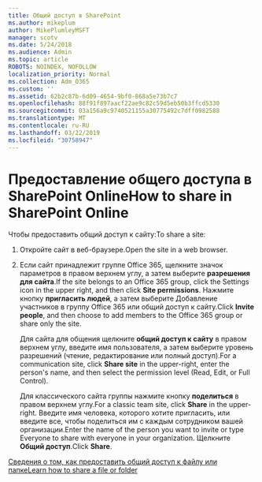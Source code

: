 ```yaml
---
title: Общий доступ в SharePoint
ms.author: mikeplum
author: MikePlumleyMSFT
manager: scotv
ms.date: 5/24/2018
ms.audience: Admin
ms.topic: article
ROBOTS: NOINDEX, NOFOLLOW
localization_priority: Normal
ms.collection: Adm_O365
ms.custom: ''
ms.assetid: 62b2c87b-6d09-4654-9bf0-868a5e73b7c7
ms.openlocfilehash: 88f91f897aacf22ae9c82c59d5eb50b3ffcd5330
ms.sourcegitcommit: 03a156a9c9740521155a30775492c7dff0982588
ms.translationtype: MT
ms.contentlocale: ru-RU
ms.lasthandoff: 03/22/2019
ms.locfileid: "30758947"
---
```

# <a name="how-to-share-in-sharepoint-online"></a><span data-ttu-id="b6b2e-102">Предоставление общего доступа в SharePoint Online</span><span class="sxs-lookup"><span data-stu-id="b6b2e-102">How to share in SharePoint Online</span></span>

<span data-ttu-id="b6b2e-103">Чтобы предоставить общий доступ к сайту:</span><span class="sxs-lookup"><span data-stu-id="b6b2e-103">To share a site:</span></span>
  
1. <span data-ttu-id="b6b2e-104">Откройте сайт в веб-браузере.</span><span class="sxs-lookup"><span data-stu-id="b6b2e-104">Open the site in a web browser.</span></span>
    
2. <span data-ttu-id="b6b2e-105">Если сайт принадлежит группе Office 365, щелкните значок параметров в правом верхнем углу, а затем выберите **разрешения для сайта**.</span><span class="sxs-lookup"><span data-stu-id="b6b2e-105">If the site belongs to an Office 365 group, click the Settings icon in the upper right, and then click **Site permissions**.</span></span> <span data-ttu-id="b6b2e-106">Нажмите кнопку **пригласить людей**, а затем выберите Добавление участников в группу Office 365 или общий доступ к сайту.</span><span class="sxs-lookup"><span data-stu-id="b6b2e-106">Click **Invite people**, and then choose to add members to the Office 365 group or share only the site.</span></span> 
    
    <span data-ttu-id="b6b2e-107">Для сайта для общения щелкните **общий доступ к сайту** в правом верхнем углу, введите имя пользователя, а затем выберите уровень разрешений (чтение, редактирование или полный доступ).</span><span class="sxs-lookup"><span data-stu-id="b6b2e-107">For a communication site, click **Share site** in the upper-right, enter the person's name, and then select the permission level (Read, Edit, or Full Control).</span></span> 
    
    <span data-ttu-id="b6b2e-108">Для классического сайта группы нажмите кнопку **поделиться** в правом верхнем углу.</span><span class="sxs-lookup"><span data-stu-id="b6b2e-108">For a classic team site, click **Share** in the upper-right.</span></span> <span data-ttu-id="b6b2e-109">Введите имя человека, которого хотите пригласить, или введите все, чтобы поделиться им с каждым сотрудником вашей организации.</span><span class="sxs-lookup"><span data-stu-id="b6b2e-109">Enter the name of the person you want to invite or type Everyone to share with everyone in your organization.</span></span> <span data-ttu-id="b6b2e-110">Щелкните **Общий доступ**.</span><span class="sxs-lookup"><span data-stu-id="b6b2e-110">Click **Share**.</span></span>
    
[<span data-ttu-id="b6b2e-111">Сведения о том, как предоставить общий доступ к файлу или папке</span><span class="sxs-lookup"><span data-stu-id="b6b2e-111">Learn how to share a file or folder</span></span>](https://go.microsoft.com/fwlink/?linkid=511430)
  

